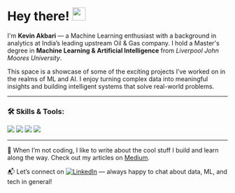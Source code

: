 # Hey there! <img src="https://raw.githubusercontent.com/MartinHeinz/MartinHeinz/master/wave.gif" width="30px">

I'm **Kevin Akbari** — a Machine Learning enthusiast with a background in analytics at India’s leading upstream Oil & Gas company. I hold a Master's degree in **Machine Learning & Artificial Intelligence** from *Liverpool John Moores University*.

This space is a showcase of some of the exciting projects I’ve worked on in the realms of ML and AI. I enjoy turning complex data into meaningful insights and building intelligent systems that solve real-world problems.

---

### 🛠️ Skills & Tools:

![](https://img.shields.io/badge/OS-Linux-informational?style=flat&logo=linux&logoColor=white&color=2bbc8a)
![](https://img.shields.io/badge/Code-Python-informational?style=flat&logo=python&logoColor=white&color=2bbc8a)
![](https://img.shields.io/badge/Code-Matlab-informational?style=flat&logo=mathworks&logoColor=white&color=2bbc8a)
![](https://img.shields.io/badge/Code-SQL-informational?style=flat&logo=postgresql&logoColor=white&color=2bbc8a)

---

📝 When I’m not coding, I like to write about the cool stuff I build and learn along the way. Check out my articles on [Medium](https://akbarikevin.medium.com/).

📬 Let’s connect on [![LinkedIn][1.2]][1] — always happy to chat about data, ML, and tech in general!

<!-- Icons -->
[1.2]: https://raw.githubusercontent.com/MartinHeinz/MartinHeinz/master/linkedin-3-16.png  
[1]: https://www.linkedin.com/in/kevinakbari/
